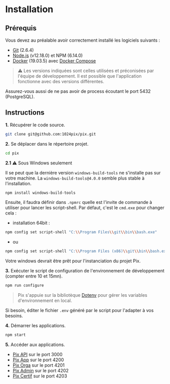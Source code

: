 # Installation

## Prérequis

Vous devez au préalable avoir correctement installé les logiciels suivants :

* [Git](https://git-scm.com/) (2.6.4)
* [Node.js](https://nodejs.org/) (v12.18.0) et NPM (6.14.0)
* [Docker](https://docs.docker.com/get-started/) (19.03.5) avec [Docker Compose](https://docs.docker.com/compose/install/)

> ⚠️ Les versions indiquées sont celles utilisées et préconisées par l'équipe de développement. Il est possible que l'application fonctionne avec des versions différentes.

Assurez-vous aussi de ne pas avoir de process écoutant le port 5432 (PostgreSQL).

## Instructions

**1.** Récupérer le code source.

```bash
git clone git@github.com:1024pix/pix.git
```

**2.** Se déplacer dans le répertoire projet.

```bash
cd pix
```

**2.1** ⚠️ Sous Windows seulement

Il se peut que la dernière version `windows-build-tools` ne s'installe pas sur votre machine. La `windows-build-tools@4.0.0` semble plus stable à l'installation.
```bash
npm install windows-build-tools
```
Ensuite, il faudra définir dans `.npmrc` quelle est l'invite de commande à utiliser pour lancer les script-shell. Par défaut, c'est le `cmd.exe` pour changer cela :

* installation 64bit :
```bash 
npm config set script-shell "C:\\Program Files\\git\\bin\\bash.exe"
```
* ou 
```bash
npm config set script-shell "C:\\Program Files (x86)\\git\\bin\\bash.exe"
```
Votre windows devrait être prêt pour l'instanciation du projet Pix.

**3.** Exécuter le script de configuration de l'environnement de développement (compter entre 10 et 15mn).

```bash
npm run configure
```

> Pix s'appuie sur la bibliotèque [Dotenv](https://github.com/motdotla/dotenv) pour gérer les variables d'environnement en local.

Si besoin, éditer le fichier `.env` généré par le script pour l'adapter à vos besoins.

**4.** Démarrer les applications.

```bash
npm start
```

**5.** Accéder aux applications.

- [Pix API](http://localhost:3000) sur le port 3000
- [Pix App](http://localhost:4200) sur le port 4200
- [Pix Orga](http://localhost:4201) sur le port 4201
- [Pix Admin](http://localhost:4202) sur le port 4202
- [Pix Certif](http://localhost:4203) sur le port 4203
